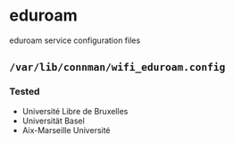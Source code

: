 # eduroam

eduroam service configuration files

## `/var/lib/connman/wifi_eduroam.config`

### Tested

  - Université Libre de Bruxelles
  - Universität Basel
  - Aix-Marseille Université
